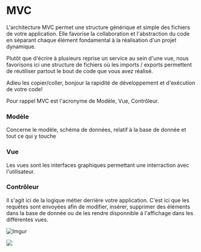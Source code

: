 # MVC

L'architecture MVC permet une structure générique et simple des fichiers de votre application.
Elle favorise la collaboration et l'abstraction du code en séparant chaque élément fondamental à la réalisation d'un projet dynamique.

Plutôt que d'écrire à plusieurs reprise un service au sein d'une vue, nous favorisons ici une structure de fichiers où les imports / exports permettent de réutiliser partout le bout de code que vous avez réalisé. 

Adieu les copier/coller, bonjour la rapidité de développement et d'exécution de votre code!

Pour rappel MVC est l'acronyme de Modèle, Vue, Contrôleur.

### **Modèle**

Concerne le modèle, schéma de données, relatif à la base de donnée et tout ce qui y touche

### **Vue**

Les vues sont les interfaces graphiques permettant une interraction avec l'utilisateur. 

### **Contrôleur**

Il s'agit ici de la logique métier derrière votre application. C'est ici que les requêtes sont envoyées afin de modifier, insérer, supprimer des éléments dans la base de donnée ou de les rendre disponnible à l'affichage dans les différentes vues.

![Imgur](https://i.imgur.com/8cF1J0Y.jpg)


![](https://i.imgur.com/ux83FMc.jpg)